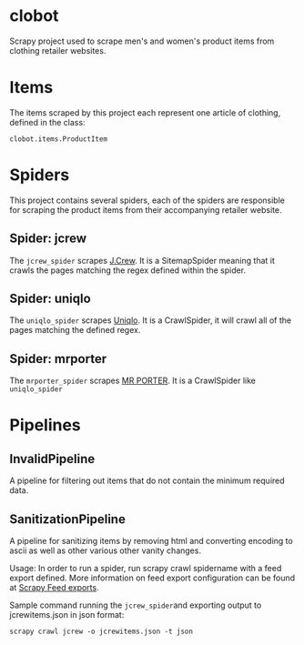 clobot
======

Scrapy project used to scrape men's and women's product items from clothing retailer websites.

Items
======

The items scraped by this project each represent one article of clothing, defined in the class: 
```
clobot.items.ProductItem
```
Spiders
======
This project contains several spiders, each of the spiders are responsible for scraping the product items from their accompanying retailer website.
 
Spider: jcrew
------

The `jcrew_spider` scrapes [J.Crew](https://www.jcrew.com). It is a SitemapSpider meaning that it crawls the pages matching the regex defined within the spider.

Spider: uniqlo
------

The `uniqlo_spider` scrapes [Uniqlo](http://www.uniqlo.com). It is a CrawlSpider, it will crawl all of the pages matching the defined regex.

Spider: mrporter
------
The `mrporter_spider` scrapes [MR PORTER](http://www.mrporter.com). It is a CrawlSpider like `uniqlo_spider`

Pipelines
======
InvalidPipeline
------
A pipeline for filtering out items that do not contain the minimum required data.

SanitizationPipeline
------
A pipeline for sanitizing items by removing html and converting encoding to ascii as well as other various other vanity changes.

Usage:
In order to run a spider, run scrapy crawl spidername with a feed export defined. More information on feed export configuration can be found at [Scrapy Feed exports](http://doc.scrapy.org/en/latest/topics/feed-exports.html).

Sample command running the `jcrew_spider`and exporting output to jcrewitems.json in json format: 
```
scrapy crawl jcrew -o jcrewitems.json -t json
```



